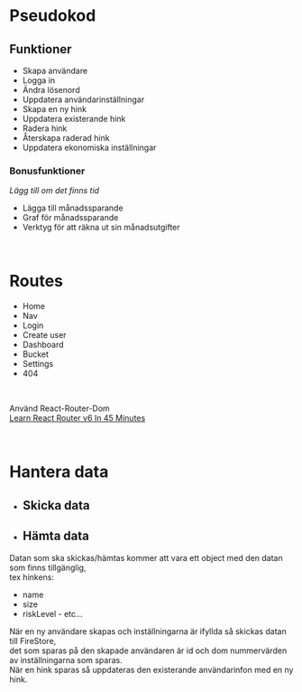 # Pseudokod

## Funktioner

- Skapa användare
- Logga in
- Ändra lösenord
- Uppdatera användarinställningar
- Skapa en ny hink
- Uppdatera existerande hink
- Radera hink
- Återskapa raderad hink
- Uppdatera ekonomiska inställningar

### <strong>Bonusfunktioner</strong>

<em>Lägg till om det finns tid</em>

- Lägga till månadssparande
- Graf för månadssparande
- Verktyg för att räkna ut sin månadsutgifter

<br>

# Routes

- Home <br>
- Nav <br>
- Login <br>
- Create user <br>
- Dashboard <br>
- Bucket <br>
- Settings <br>
- 404 <br>

<br>

Använd React-Router-Dom <br>
[Learn React Router v6 In 45 Minutes](https://www.youtube.com/watch?v=Ul3y1LXxzdU&ab_channel=WebDevSimplified)

<br>

# Hantera data

- ## Skicka data <br>
- ## Hämta data <br>

Datan som ska skickas/hämtas kommer att vara ett object med den datan som finns tillgänglig, <br>
tex hinkens: <br>

- name
- size
- riskLevel - etc...

När en ny användare skapas och inställningarna är ifyllda så skickas datan till FireStore, <br>
det som sparas på den skapade användaren är id och dom nummervärden av inställningarna som sparas. <br>
När en hink sparas så uppdateras den existerande användarinfon med en ny hink. <br>
